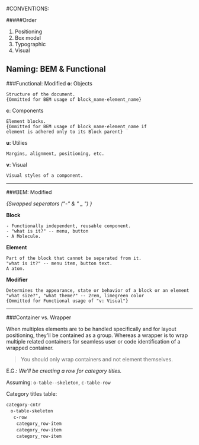 #CONVENTIONS:

#####Order
1. Positioning
2. Box model
3. Typographic
4. Visual

Naming: BEM & Functional
--------------------------

###Functional: Modified
  **o**: Objects

    Structure of the document.
    {Ommitted for BEM usage of block_name-element_name}

  **c**: Components

    Element blocks.
    {Ommitted for BEM usage of block_name-element_name if
    element is adhered only to its Block parent}

  **u**: Utilies

    Margins, alignment, positioning, etc.

  **v**: Visual

    Visual styles of a component.

---

###BEM: Modified

*{Swapped seperators ("-" & " _ ") }*

**Block**


    - Functionally independent, reusable component.
    - "what is it?" -- menu, button
    - A Molecule.

**Element**  

    Part of the block that cannot be seperated from it.
    "what is it?" -- menu item, button text.
    A atom.

**Modifier**  

    Determines the appearance, state or behavior of a block or an element
    "what size?", "what theme?" -- 2rem, limegreen color
    {Ommitted for Functional usage of "v: Visual"}


---

###Container vs. Wrapper


When multiples elements are to be handled specifically and for layout positioning, they'll be contained as a group. Whereas a wrapper is to wrap multiple related containers for seamless user or code identification of a wrapped container.
> You should only wrap containers and not element themselves.

E.G.: *We'll be creating a row for category titles.*

Assuming:
`o-table--skeleton`, `c-table-row`

Category titles table:

`category-cntr`
<br>
    &nbsp;&nbsp;&nbsp;`o-table-skeleton`<br>
&nbsp;&nbsp;&nbsp;&nbsp;&nbsp;`c-row` <br>
&nbsp;&nbsp;&nbsp;&nbsp;&nbsp;&nbsp;&nbsp;`category_row-item` <br>
&nbsp;&nbsp;&nbsp;&nbsp;&nbsp;&nbsp;&nbsp;`category_row-item` <br>
&nbsp;&nbsp;&nbsp;&nbsp;&nbsp;&nbsp;&nbsp;`category_row-item`
